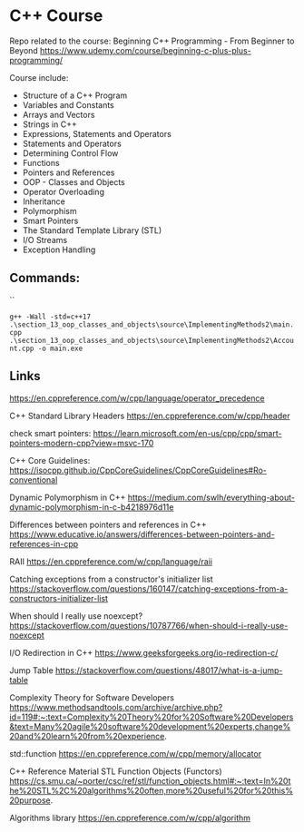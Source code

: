 # C++ Course

Repo related to the course:
Beginning C++ Programming - From Beginner to Beyond
https://www.udemy.com/course/beginning-c-plus-plus-programming/

Course include:

- Structure of a C++ Program
- Variables and Constants
- Arrays and Vectors
- Strings in C++
- Expressions, Statements and Operators
- Statements and Operators
- Determining Control Flow
- Functions
- Pointers and References
- OOP - Classes and Objects
- Operator Overloading
- Inheritance
- Polymorphism
- Smart Pointers
- The Standard Template Library (STL)
- I/O Streams
- Exception Handling

## Commands:

``

`g++ -Wall -std=c++17 .\section_13_oop_classes_and_objects\source\ImplementingMethods2\main.cpp .\section_13_oop_classes_and_objects\source\ImplementingMethods2\Account.cpp -o main.exe`

## Links

https://en.cppreference.com/w/cpp/language/operator_precedence

C++ Standard Library Headers
https://en.cppreference.com/w/cpp/header

check smart pointers:
https://learn.microsoft.com/en-us/cpp/cpp/smart-pointers-modern-cpp?view=msvc-170

C++ Core Guidelines:
https://isocpp.github.io/CppCoreGuidelines/CppCoreGuidelines#Ro-conventional

Dynamic Polymorphism in C++
https://medium.com/swlh/everything-about-dynamic-polymorphism-in-c-b4218976d11e

Differences between pointers and references in C++
https://www.educative.io/answers/differences-between-pointers-and-references-in-cpp

RAII
https://en.cppreference.com/w/cpp/language/raii

Catching exceptions from a constructor's initializer list
https://stackoverflow.com/questions/160147/catching-exceptions-from-a-constructors-initializer-list

When should I really use noexcept?
https://stackoverflow.com/questions/10787766/when-should-i-really-use-noexcept

I/O Redirection in C++
https://www.geeksforgeeks.org/io-redirection-c/

Jump Table
https://stackoverflow.com/questions/48017/what-is-a-jump-table

Complexity Theory for Software Developers
https://www.methodsandtools.com/archive/archive.php?id=119#:~:text=Complexity%20Theory%20for%20Software%20Developers&text=Many%20agile%20software%20development%20experts,change%20and%20learn%20from%20experience.

std::function
https://en.cppreference.com/w/cpp/memory/allocator

C++ Reference Material
STL Function Objects (Functors)
https://cs.smu.ca/~porter/csc/ref/stl/function_objects.html#:~:text=In%20the%20STL%2C%20algorithms%20often,more%20useful%20for%20this%20purpose.

Algorithms library
https://en.cppreference.com/w/cpp/algorithm
